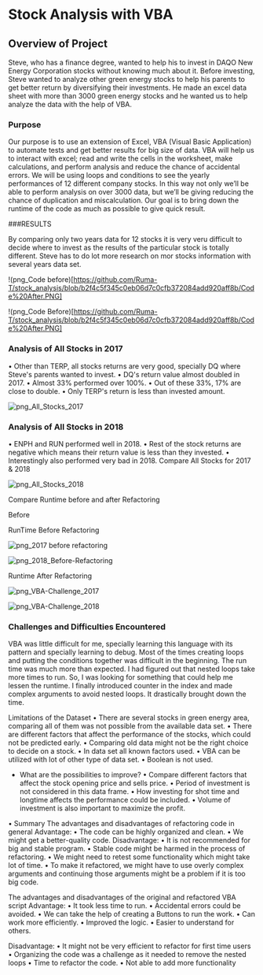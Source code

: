 

# Stock Analysis with VBA

## Overview of Project
Steve, who has a finance degree, wanted to help his to invest in DAQO New Energy Corporation stocks without knowing much about it. Before investing, Steve wanted to analyze other green energy stocks to help his parents to get better return by diversifying their investments. He made an excel data sheet with more than 3000 green energy stocks and he wanted us to help analyze the data with the help of VBA. 

### Purpose
Our purpose is to use an extension of Excel, VBA (Visual Basic Application) to automate tests and get better results for big size of data. VBA will help us to interact with excel; read and write the cells in the worksheet, make calculations, and perform analysis and reduce the chance of accidental errors. We will be using loops and conditions to see the yearly performances of 12 different company stocks. In this way not only we’ll be able to perform analysis on over 3000 data, but we’ll be giving reducing the chance of duplication and miscalculation. Our goal is to bring down the runtime of the code as much as possible to give quick result.


###RESULTS

By comparing only two years data for 12 stocks it is very veru difficult to decide where to invest as the results of the particular stock is totally different. Steve has to do lot more research on mor stocks information with several years data set.


!(png_Code before)[https://github.com/Ruma-T/stock_analysis/blob/b2f4c5f345c0eb06d7c0cfb372084add920aff8b/Code%20After.PNG]

!(png_Code Before)[https://github.com/Ruma-T/stock_analysis/blob/b2f4c5f345c0eb06d7c0cfb372084add920aff8b/Code%20After.PNG]





### Analysis of All Stocks in 2017

•	Other than TERP, all stocks returns are very good, specially DQ where Steve's parents wanted to invest.
•	DQ's return value almost doubled in 2017.
•	Almost 33% performed over 100%.
•	Out of these 33%, 17% are close to double.
•	Only TERP's return is less than invested amount.





![png_All_Stocks_2017](https://github.com/Ruma-T/stock_analysis/blob/2915b05230cd963f3a4bf710113599f1d7fdc239/All_Stocks_2017.PNG)












### Analysis of All Stocks in 2018

•	ENPH and RUN performed well in 2018.
•	Rest of the stock returns are negative which means their return value is less than they invested.
•	Interestingly also performed very bad in 2018.
Compare All Stocks for 2017 & 2018







![png_All_Stocks_2018](https://github.com/Ruma-T/stock_analysis/blob/2915b05230cd963f3a4bf710113599f1d7fdc239/All-Stocks_2018.PNG)








Compare Runtime before and after Refactoring



Before



RunTime Before Refactoring

![png_2017 before refactoring]( https://github.com/Ruma-T/stock_analysis/blob/830b6388792fa4620ebf75309044892c0c204b26/2017%20before%20refactoring.PNG)





![png_2018_Before-Refactoring]( https://github.com/Ruma-T/stock_analysis/blob/830b6388792fa4620ebf75309044892c0c204b26/2018_Before-Refactoring.PNG)







Runtime After Refactoring



![png_VBA-Challenge_2017](https://github.com/Ruma-T/stock_analysis/blob/126c8877a4c5980c31232431adf7f0c1547c47dc/VBA_Challenge_2017.PNG)





![png_VBA-Challenge_2018](https://github.com/Ruma-T/stock_analysis/blob/126c8877a4c5980c31232431adf7f0c1547c47dc/VBA_Challenge_2018.PNG)







### Challenges and Difficulties Encountered

VBA was little difficult for me, specially learning this language with its pattern and specially learning to debug.
 Most of the times creating loops and putting the conditions together was difficult in the beginning.
The run time was much more than expected. I had figured out that nested loops take more times to run. So, I was looking for something that could help me lessen the runtime. I finally introduced counter in the index and made complex arguments to avoid nested loops. It drastically brought down the time.

Limitations of the Dataset
•	There are several stocks in green energy area, comparing all of them was not possible from the available data set.
•	There are different factors that affect the performance of the stocks, which could not be predicted early.
•	Comparing old data might not be the right choice to decide on a stock.
•	In data set all known factors used.
•	VBA can be utilized with lot of other type of data set.
•	Boolean is not used. 

- What are the possibilities to improve?
•	Compare different factors that affect the stock opening price and sells price. 
•	Period of investment is not considered in this data frame. 
•	How investing for shot time and longtime affects the performance could be included.
•	Volume of investment is also important to maximize the profit.

•	Summary
The advantages and disadvantages of refactoring code in general 
Advantage:
•	The code can be highly organized and clean.
•	We might get a better-quality code.
Disadvantage:
•	It is not recommended for big and stable program. 
•	Stable code might be harmed in the process of refactoring.
•	We might need to retest some functionality which might take lot of time.
•	To make it refactored, we might have to use overly complex arguments and continuing those arguments might be a problem if it is too big code.

The advantages and disadvantages of the original and refactored VBA script 
Advantage:
•	It took less time to run.
•	Accidental errors could be avoided.
•	We can take the help of creating a Buttons to run the work. 
•	Can work more efficiently.
•	Improved the logic.
•	Easier to understand for others.

Disadvantage:
•	It might not be very efficient to refactor for first time users
•	Organizing the code was a challenge as it needed to remove the nested loops
•	Time to refactor the code. 
•	Not able to add more functionality



